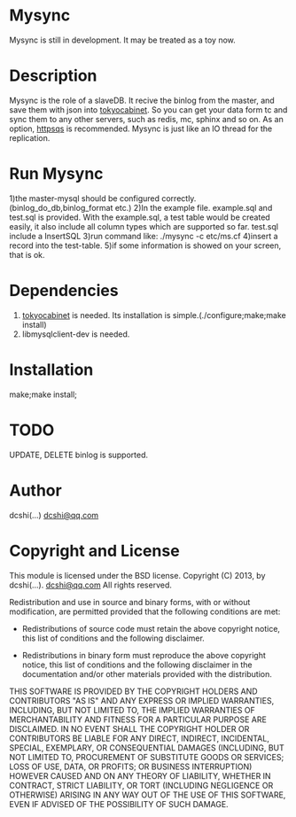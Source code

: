 Mysync
======
Mysync is still in development. It may be treated as a toy now.

Description
===========
Mysync is the role of a slaveDB. It recive the binlog from the master, and save them with json into <a href="http://fallabs.com/tokyocabinet/" title="tc">tokyocabinet</a>. So you can get your data form tc and sync them to any other servers, such as redis, mc, sphinx and so on. As an option, <a href="https://code.google.com/p/httpsqs/" title="httsqs">httpsqs</a> is recommended. Mysync is just like an IO thread for the replication.

Run Mysync
==========
1)the master-mysql should be configured correctly.(binlog_do_db,binlog_format etc.)
2)In the example file. example.sql and test.sql is provided. With the example.sql, a test table would be created easily, it also include all column types which are supported so far. test.sql include a InsertSQL
3)run command like: ./mysync -c etc/ms.cf
4)insert a record into the test-table.
5)if some information is showed on your screen, that is ok.

Dependencies
============
1) <a href="http://fallabs.com/tokyocabinet/" title="tc">tokyocabinet</a> is needed. Its installation is simple.(./configure;make;make install)
2) libmysqlclient-dev is needed.

Installation
============
make;make install;

TODO
====
UPDATE, DELETE binlog is supported.

Author
======
dcshi(...) <dcshi@qq.com>

Copyright and License
=====================
This module is licensed under the BSD license.
Copyright (C) 2013, by dcshi(...). <dcshi@qq.com>
All rights reserved.

Redistribution and use in source and binary forms, with or without modification, are permitted provided that the following conditions are met:

  * Redistributions of source code must retain the above copyright notice, this list of conditions and the following disclaimer.

  * Redistributions in binary form must reproduce the above copyright notice, this list of conditions and 
      the following disclaimer in the documentation and/or other materials provided with the distribution.

THIS SOFTWARE IS PROVIDED BY THE COPYRIGHT HOLDERS AND CONTRIBUTORS "AS IS" AND ANY EXPRESS OR IMPLIED WARRANTIES, 
INCLUDING, BUT NOT LIMITED TO, THE IMPLIED WARRANTIES OF MERCHANTABILITY AND FITNESS FOR A PARTICULAR PURPOSE ARE DISCLAIMED. 
IN NO EVENT SHALL THE COPYRIGHT HOLDER OR CONTRIBUTORS BE LIABLE FOR ANY DIRECT, INDIRECT, INCIDENTAL, SPECIAL, EXEMPLARY, 
OR CONSEQUENTIAL DAMAGES (INCLUDING, BUT NOT LIMITED TO, PROCUREMENT OF SUBSTITUTE GOODS OR SERVICES; LOSS OF USE, DATA, OR PROFITS; 
OR BUSINESS INTERRUPTION) HOWEVER CAUSED AND ON ANY THEORY OF LIABILITY, WHETHER IN CONTRACT, STRICT LIABILITY, 
OR TORT (INCLUDING NEGLIGENCE OR OTHERWISE) ARISING IN ANY WAY OUT OF THE USE OF THIS SOFTWARE, EVEN IF ADVISED OF THE POSSIBILITY OF SUCH DAMAGE.
 


